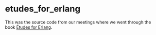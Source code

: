 etudes_for_erlang
=================

This was the source code from our meetings where we went through the book [Études for Erlang](http://chimera.labs.oreilly.com/books/1234000000726).
